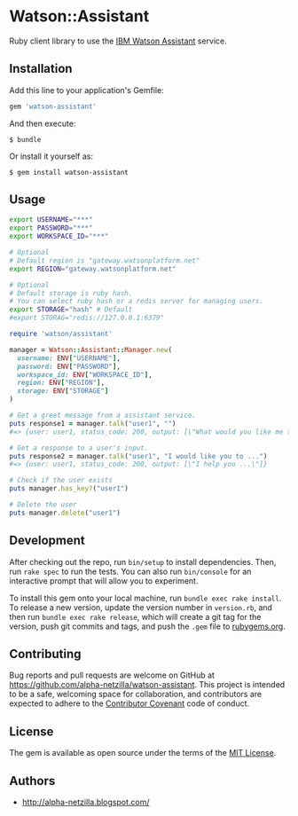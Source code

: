# Watson::Assistant

Ruby client library to use the [IBM Watson Assistant][wc] service.

## Installation

Add this line to your application's Gemfile:

```ruby
gem 'watson-assistant'
```

And then execute:

    $ bundle

Or install it yourself as:

    $ gem install watson-assistant

## Usage
```sh
export USERNAME="***"
export PASSWORD="***"
export WORKSPACE_ID="***"

# Optional
# Default region is "gateway.watsonplatform.net"
export REGION="gateway.watsonplatform.net"

# Optional
# Default storage is ruby hash.
# You can select ruby hash or a redis server for managing users.
export STORAGE="hash" # Default
#export STORAG="redis://127.0.0.1:6379"
```

```ruby
require 'watson/assistant'

manager = Watson::Assistant::Manager.new(
  username: ENV["USERNAME"],
  password: ENV["PASSWORD"],
  workspace_id: ENV["WORKSPACE_ID"],
  region: ENV["REGION"],
  storage: ENV["STORAGE"]
)

# Get a greet message from a assistant service.
puts response1 = manager.talk("user1", "")
#=> {user: user1, status_code: 200, output: [\"What would you like me to do?\"]}

# Get a response to a user's input.
puts response2 = manager.talk("user1", "I would like you to ...")
#=> {user: user1, status_code: 200, output: [\"I help you ...\"]}

# Check if the user exists
puts manager.has_key?("user1")

# Delete the user
puts manager.delete("user1")
```

## Development

After checking out the repo, run `bin/setup` to install dependencies. Then, run `rake spec` to run the tests. You can also run `bin/console` for an interactive prompt that will allow you to experiment.

To install this gem onto your local machine, run `bundle exec rake install`. To release a new version, update the version number in `version.rb`, and then run `bundle exec rake release`, which will create a git tag for the version, push git commits and tags, and push the `.gem` file to [rubygems.org](https://rubygems.org).

## Contributing

Bug reports and pull requests are welcome on GitHub at https://github.com/alpha-netzilla/watson-assistant. This project is intended to be a safe, welcoming space for collaboration, and contributors are expected to adhere to the [Contributor Covenant](http://contributor-covenant.org) code of conduct.


## License

The gem is available as open source under the terms of the [MIT License](http://opensource.org/licenses/MIT).

## Authors
* http://alpha-netzilla.blogspot.com/

[wc]: http://www.ibm.com/watson/developercloud/doc/assistant/index.html
